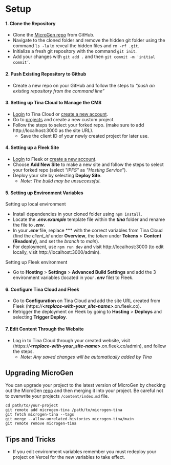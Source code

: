 
# Setup

#### 1. Clone the Repository
- Clone the [MicroGen repo](https://github.com/pathfindertools/microgen) from GitHub. 
- Navigate to the cloned folder and remove the hidden git folder using the command ```ls -la``` to reveal the hidden files and ```rm -rf .git```. 
- Initialize a fresh git repository with the command ```git init```.
- Add your changes with ```git add .``` and then ```git commit -m 'initial commit’```.

#### 2. Push Existing Repository to Github 
- Create a new repo on your GitHub and follow the steps to _“push an existing repository from the command line”_

#### 3. Setting up Tina Cloud to Manage the CMS
- [Login](https://app.tina.io/signin) to Tina Cloud or [create a new account](https://app.tina.io/register).
- Go to [projects](https://app.tina.io/projects) and create a new custom project. 
- Follow the steps to select your forked repo. (make sure to add http://localhost:3000 as the site URL).
    - Save the client ID of your newly created project for later use.

#### 4. Setting up a Fleek Site
- [Login](https://app.fleek.co/#/auth/sign-in?method=Git+Provider) to Fleek or [create a new account](https://app.fleek.co/#/auth/sign-up?method=Git+Provider).
- Choose **Add New Site** to make a new site and follow the steps to select your forked repo (select _"IPFS"_ as _"Hosting Service"_).
- Deploy your site by selecting **Deploy Site**.
    - _Note: The build may be unsuccessful_.

#### 5. Setting up Environment Variables 

Setting up local environment 
- Install dependencies in your cloned folder using ```npm install```.
- Locate the **_.env.example_** template file within the **_tina_** folder and rename the file to **_.env_**.
- In your __*_.env_*__ file, replace *** with the correct variables from Tina Cloud (find the *client_id* under __Overview__, the *token* under __Tokens__ > __Content (Readonly)__, and set the _branch_ to _main_).
- For deployment, use ```npm run dev``` and visit http://localhost:3000 (to edit locally, visit http://localhost:3000/admin).

Setting up Fleek environment 
- Go to **Hosting** > **Settings** > **Advanced Build Settings** and add the 3 environment variables (located in your **_.env_** file) to Fleek.

#### 6. Configure Tina Cloud and Fleek
- Go to **Configuration** on Tina Cloud and add the site URL created from Fleek (https://**_<replace-with-your_site-name>_**.on.fleek.co).
- Retrigger the deployment on Fleek by going to **Hosting** > **Deploys** and selecting **Trigger Deploy**.

#### 7. Edit Content Through the Website
- Log in to Tina Cloud through your created website, visit (https://**_<replace-with-your_site-name>_**.on.fleek.co/admin), and follow the steps.
    - _Note: Any saved changes will be automatically added by Tina_

## Upgrading MicroGen

You can upgrade your project to the latest version of MicroGen by checking out the MicroGen [repo](https://github.com/filecoin-project/microgen-tina) and then merging it into your project. Be careful not to overwrite your projects ```/content/index.md``` file.
```
cd path/to/your-project
git remote add microgen-tina /path/to/microgen-tina
git fetch microgen-tina --tags
git merge --allow-unrelated-histories microgen-tina/main
git remote remove microgen-tina
```

## Tips and Tricks

- If you edit environment variables remember you must redeploy your project on Vercel for the new variables to take effect.
